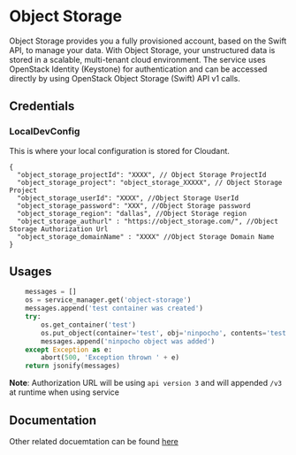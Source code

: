 # Object Storage
 
Object Storage provides you a fully provisioned account, based on the Swift API, to manage your data. With Object Storage, your unstructured data is stored in a scalable, multi-tenant cloud environment. The service uses OpenStack Identity (Keystone) for authentication and can be accessed directly by using OpenStack Object Storage (Swift) API v1 calls. 

##  Credentials

###  LocalDevConfig

This is where your local configuration is stored for Cloudant.
```
{
  "object_storage_projectId": "XXXX", // Object Storage ProjectId
  "object_storage_project": "object_storage_XXXXX", // Object Storage Project
  "object_storage_userId": "XXXX", //Object Storage UserId
  "object_storage_password": "XXX", //Object Storage password
  "object_storage_region": "dallas", //Object Storage region
  "object_storage_authurl" : "https://object_storage.com/", //Object Storage Authorization Url
  "object_storage_domainName" : "XXXX" //Object Storage Domain Name
}
```

## Usages

```python
    messages = []
    os = service_manager.get('object-storage')
    messages.append('test container was created')
    try:
        os.get_container('test')
        os.put_object(container='test', obj='ninpocho', contents='test', content_type='text/plain')
        messages.append('ninpocho object was added')
    except Exception as e:
        abort(500, 'Exception thrown ' + e)
    return jsonify(messages)
```

**Note**: Authorization URL will be using `api version 3` and will appended `/v3` at runtime when using service

## Documentation

Other related docuemtation can be found [here](https://docs.openstack.org/python-swiftclient/latest/)